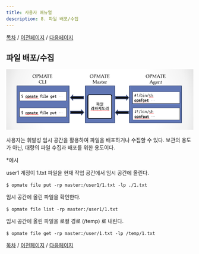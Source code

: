 ```yaml
---
title: 사용자 매뉴얼
description: 8. 파일 배포/수집
---
```


[목차](UserManual.md) / [이전페이지](UserManual7.md) / [다음페이지](UserManual.md)

## 파일 배포/수집

![OPMATE_Summary](../../img/opmate-file-summary.png)

사용자는 휘발성 임시 공간을 활용하여 파일을 배포하거나 수집할 수 있다.
보관의 용도가 아닌, 대량의 파일 수집과 배포를 위한 용도이다.

*예시

user1 계정이 1.txt 파일을 현재 작업 공간에서 임시 공간에 올린다.

```$ opmate file put -rp master:/user1/1.txt -lp ./1.txt ```

임시 공간에 올린 파일을 확인한다.

```$ opmate file list -rp master:/user1/1.txt ```

임시 공간에 올린 파일을 로컬 경로 (/temp) 로 내린다.

```$ opmate file get -rp master:/user/1.txt -lp /temp/1.txt ```


[목차](UserManual.md) / [이전페이지](UserManual7.md) / [다음페이지](UserManual.md)